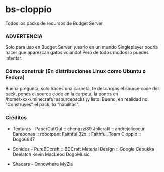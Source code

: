 # bs-cloppio
Todos los packs de recursos de Budget Server

### ADVERTENCIA
Solo para uso en Budget Server, ¡usarlo en un mundo Singleplayer podría
hacer que aparezcan gatos volando! Pero de todos modos lo puedes intentar.

### Cómo construir (En distribuciones Linux como Ubuntu o Fedora)
Buena pregunta, solo haces una carpeta, te descargas el source code del pack,
pones el source code en la carpeta, la pones en /home/xxxx/.minecraft/resourcepacks ¡y listo!
Bueno, en realidad no "Construyes" el pack, lo "habilitas".

### Créditos
- Texturas -
PaperCutOut :: chengzzi89
Jolicraft :: andrejolicoeur
Barebones :: robotpant
Faithful 32x :: Faithful_Team
Cloppio :: Dogo6647

- Sonidos -
PureBDcraft :: BDCraft
Material Design :: Google
Cepukka
Deelatch
Kevin MacLeod
DogoMusic

- Shaders -
Onnowhere
MyZia
